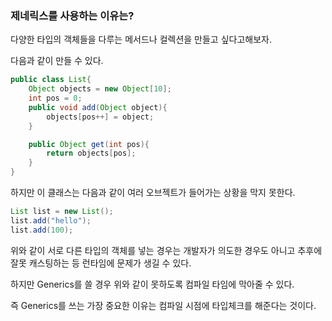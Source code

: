 ### 제네릭스를 사용하는 이유는?
다양한 타입의 객체들을 다루는 메서드나 컬렉션을 만들고 싶다고해보자.

다음과 같이 만들 수 있다.

```java
public class List{
	Object objects = new Object[10];
	int pos = 0;
	public void add(Object object){
		objects[pos++] = object;
	}

	public Object get(int pos){
		return objects[pos];
	}
}
```

하지만 이 클래스는 다음과 같이 여러 오브젝트가 들어가는 상황을 막지 못한다.

```java
List list = new List();
list.add("hello");
list.add(100);
```

위와 같이 서로 다른 타입의 객체를 넣는 경우는 개발자가 의도한 경우도 아니고 추후에 잘못 캐스팅하는 등 런타임에 문제가 생길 수 있다.

하지만 Generics를 쓸 경우 위와 같이 못하도록 컴파일 타임에 막아줄 수 있다. 

즉 Generics를 쓰는 가장 중요한 이유는 컴파일 시점에 타입체크를 해준다는 것이다.